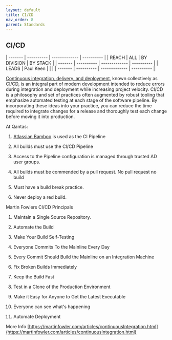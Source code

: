 ```yaml
---
layout: default
title: CI/CD
nav_order: 8
parent: Standards
---
```


CI/CD
-----

  | ------- | ---------- | ------------- | ---------- |
  | REACH   | ALL        | BY DIVISION   | BY STACK   |
  | ------- | ---------- | ------------- | ---------- |
  | LEADS   | Paul Keen   |               |            |
  | ------- | ---------- | ------------- | ---------- |   


[Continuous integration, delivery, and
deployment](https://www.digitalocean.com/community/tutorials/an-introduction-to-continuous-integration-delivery-and-deployment),
known collectively as CI/CD, is an integral part of modern development
intended to reduce errors during integration and deployment while
increasing project velocity. CI/CD is a philosophy and set of practices
often augmented by robust tooling that emphasize automated testing at
each stage of the software pipeline. By incorporating these ideas into
your practice, you can reduce the time required to integrate changes for
a release and thoroughly test each change before moving it into
production.

At Qantas:

1.  [Atlassian Bamboo](https://www.atlassian.com/software/bamboo) is used as the CI Pipeline

2.  All builds must use the CI/CD Pipeline

3.  Access to the Pipeline configuration is managed through trusted AD
 user groups.

4.  All builds must be commended by a pull request. No pull request no
 build

5.  Must have a build break practice.

6.  Never deploy a red build.

Martin Fowlers CI/CD Principals

1.  Maintain a Single Source Repository.

2.  Automate the Build

3.  Make Your Build Self-Testing

4.  Everyone Commits To the Mainline Every Day

5.  Every Commit Should Build the Mainline on an Integration Machine

6.  Fix Broken Builds Immediately

7.  Keep the Build Fast

8.  Test in a Clone of the Production Environment

9.  Make it Easy for Anyone to Get the Latest Executable

10. Everyone can see what\'s happening

11. Automate Deployment

More Info
[https://martinfowler.com/articles/continuousIntegration.html](https://martinfowler.com/articles/continuousIntegration.html)